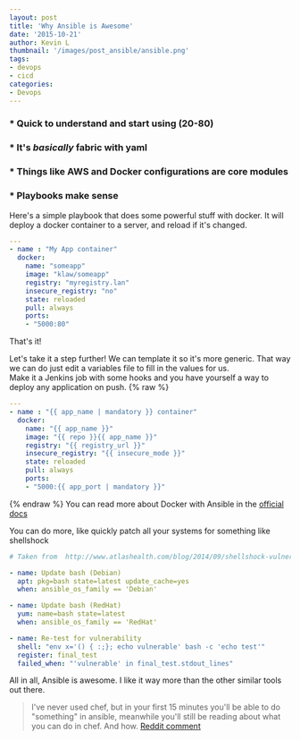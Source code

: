 ```yaml
---
layout: post
title: 'Why Ansible is Awesome'
date: '2015-10-21'
author: Kevin L
thumbnail: '/images/post_ansible/ansible.png'
tags:
- devops
- cicd
categories:
- Devops
---
```


### * Quick to understand and start using (20-80)

### * It's _basically_ fabric with yaml

### * Things like AWS and Docker configurations are core modules

### * Playbooks make sense


Here's a simple playbook that does some powerful stuff with docker.
It will deploy a docker container to a server, and reload if it's changed.

```yaml
---
- name : "My App container"
  docker:
    name: "someapp"
    image: "klaw/someapp"
    registry: "myregistry.lan"
    insecure_registry: "no"
    state: reloaded
    pull: always
    ports:
    - "5000:80"
```
That's it!

Let's take it a step further! We can template it so it's more generic. That way
we can do just edit a variables file to fill in the values for us.  
Make it a Jenkins job with some hooks and you have yourself a way to deploy any application on push.
{% raw  %}
```yaml
---
- name : "{{ app_name | mandatory }} container"
  docker:
    name: "{{ app_name }}"
    image: "{{ repo }}{{ app_name }}"
    registry: "{{ registry_url }}"
    insecure_registry: "{{ insecure_mode }}"
    state: reloaded
    pull: always
    ports:
    - "5000:{{ app_port | mandatory }}"
```
{% endraw %}
You can read more about Docker with Ansible in the [official docs](http://docs.ansible.com/ansible/docker_module.html)


You can do more, like quickly patch all your systems for something like shellshock

```yaml
# Taken from  http://www.atlashealth.com/blog/2014/09/shellshock-vulnerability-patch-with-ansible/

- name: Update bash (Debian)
  apt: pkg=bash state=latest update_cache=yes
  when: ansible_os_family == 'Debian'

- name: Update bash (RedHat)
  yum: name=bash state=latest
  when: ansible_os_family == 'RedHat'

- name: Re-test for vulnerability
  shell: "env x='() { :;}; echo vulnerable' bash -c 'echo test'"
  register: final_test
  failed_when: "'vulnerable' in final_test.stdout_lines"
```

All in all, Ansible is awesome. I like it way more than the other similar tools out there.
>I've never used chef, but in your first 15 minutes you'll be able to do "something" in ansible, meanwhile you'll still be reading about what you can do in chef. And how. [Reddit comment](https://www.reddit.com/r/ansible/comments/3mj2pt/simple_question_what_can_ansible_do_that_chef_cant/cvfej92)
